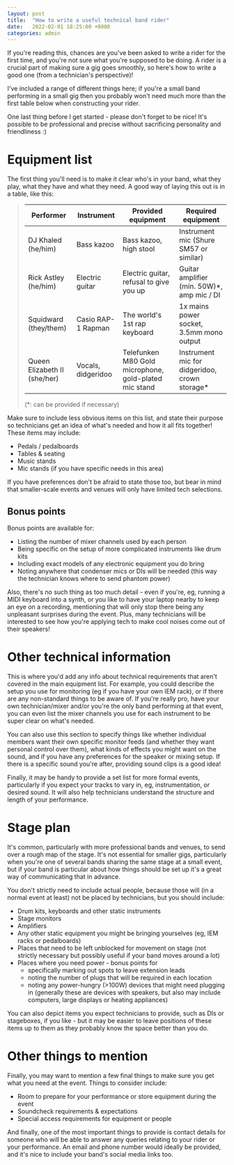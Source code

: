 ```yaml
---
layout: post
title:  "How to write a useful technical band rider"
date:   2022-02-01 18:25:00 +0000
categories: admin
---
```


If you're reading this, chances are you've been asked to write a rider for the
first time, and you're not sure what you're supposed to be doing. A rider is a
crucial part of making sure a gig goes smoothly, so here's how to write a good
one (from a technician's perspective)!

I've included a range of different things here; if you're a small band
performing in a small gig then you probably won't need much more than the first
table below when constructing your rider.

One last thing before I get started - please don't forget to be nice! It's
possible to be professional and precise without sacrificing personality and
friendliness :)


# Equipment list

The first thing you'll need is to make it clear who's in your band, what they
play, what they have and what they need. A good way of laying this out is in a
table, like this:

> |Performer                      |Instrument             |Provided equipment                                     |Required equipment                             |
> |-------------------------------|-----------------------|-------------------------------------------------------|-----------------------------------------------|
> |DJ Khaled (he/him)             |Bass kazoo             |Bass kazoo, high stool                                 |Instrument mic (Shure SM57 or similar)         |
> |Rick Astley (he/him)           |Electric guitar        |Electric guitar, refusal to give you up                |Guitar amplifier (min. 50W)\*, amp mic / DI    |
> |Squidward (they/them)          |Casio RAP-1 Rapman     |The world's 1st rap keyboard                           |1x mains power socket, 3.5mm mono output       |
> |Queen Elizabeth II (she/her)   |Vocals, didgeridoo     |Telefunken M80 Gold microphone, gold-plated mic stand  |Instrument mic for didgeridoo, crown storage\* |
> 
> (*: can be provided if necessary)

Make sure to include less obvious items on this list, and state their purpose so
technicians get an idea of what's needed and how it all fits together! These
items may include:
- Pedals / pedalboards
- Tables & seating
- Music stands
- Mic stands (if you have specific needs in this area)

If you have preferences don't be afraid to state those too, but bear in mind
that smaller-scale events and venues will only have limited tech selections.


## Bonus points

Bonus points are available for:
- Listing the number of mixer channels used by each person
- Being specific on the setup of more complicated instruments like drum kits
- Including exact models of any electronic equipment you do bring
- Noting anywhere that condenser mics or DIs will be needed (this way the
  technician knows where to send phantom power)

Also, there's no such thing as too much detail - even if you're, eg, running a
MIDI keyboard into a synth, or you like to have your laptop nearby to keep an
eye on a recording, mentioning that will only stop there being any unpleasant
surprises during the event. Plus, many technicians will be interested to see how
you're applying tech to make cool noises come out of their speakers!


# Other technical information

This is where you'd add any info about technical requirements that aren't
covered in the main equipment list. For example, you could describe the setup
you use for monitoring (eg if you have your own IEM rack), or if there are any
non-standard things to be aware of. If you're really pro, have your own
technician/mixer and/or you're the only band performing at that event, you can
even list the mixer channels you use for each instrument to be super clear on
what's needed.

You can also use this section to specify things like whether individual members
want their own specific monitor feeds (and whether they want personal control
over them), what kinds of effects you might want on the sound, and if you have
any preferences for the speaker or mixing setup. If there is a specific sound
you're after, providing sound clips is a good idea!

Finally, it may be handy to provide a set list for more formal events,
particularly if you expect your tracks to vary in, eg, instrumentation, or
desired sound. It will also help technicians understand the structure and length
of your performance.


# Stage plan

It's common, particularly with more professional bands and venues, to send over
a rough map of the stage. It's not essential for smaller gigs, particularly when
you're one of several bands sharing the same stage at a small event, but if your
band is particular about how things should be set up it's a great way of
communicating that in advance.

You don't strictly need to include actual people, because those will (in a
normal event at least) not be placed by technicians, but you should include:
- Drum kits, keyboards and other static instruments
- Stage monitors
- Amplifiers
- Any other static equipment you might be bringing yourselves (eg, IEM racks or
  pedalboards)
- Places that need to be left unblocked for movement on stage (not strictly
  necessary but possibly useful if your band moves around a lot)
- Places where you need power - bonus points for
  - specifically marking out spots to leave extension leads
  - noting the number of plugs that will be required in each location
  - noting any power-hungry (>100W) devices that might need plugging in
    (generally these are devices with speakers, but also may include computers,
    large displays or heating appliances)

You can also depict items you expect technicians to provide, such as DIs or
stageboxes, if you like - but it may be easier to leave positions of these items
up to them as they probably know the space better than you do.


# Other things to mention

Finally, you may want to mention a few final things to make sure you get what
you need at the event. Things to consider include:
- Room to prepare for your performance or store equipment during the event
- Soundcheck requirements & expectations
- Special access requirements for equipment or people

And finally, one of the most important things to provide is contact details for
someone who will be able to answer any queries relating to your rider or your
performance. An email and phone number would ideally be provided, and it's nice
to include your band's social media links too.
